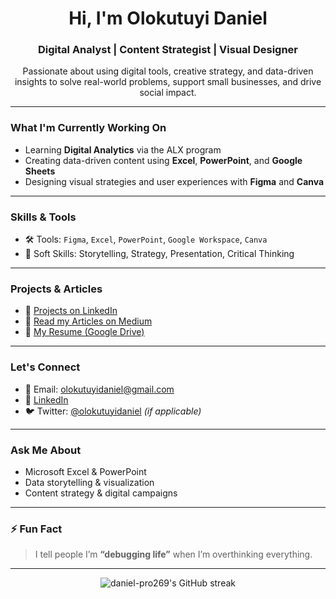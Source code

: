 <!-- GitHub Profile README for daniel-pro269 -->

<h1 align="center">Hi, I'm Olokutuyi Daniel</h1>
<h3 align="center">Digital Analyst | Content Strategist | Visual Designer</h3>

<p align="center">
  Passionate about using digital tools, creative strategy, and data-driven insights to solve real-world problems, support small businesses, and drive social impact.
</p>

---

###  What I'm Currently Working On
- Learning **Digital Analytics** via the ALX program
- Creating data-driven content using **Excel**, **PowerPoint**, and **Google Sheets**
- Designing visual strategies and user experiences with **Figma** and **Canva**

---

###  Skills & Tools

- 🛠 Tools: `Figma`, `Excel`, `PowerPoint`, `Google Workspace`, `Canva`
- 🧩 Soft Skills: Storytelling, Strategy, Presentation, Critical Thinking

---

###  Projects & Articles

- 🔗 [Projects on LinkedIn](https://www.linkedin.com/in/daniel-olokutuyi-337073365/)
- 📝 [Read my Articles on Medium](https://medium.com/@olokutuyidaniel)
- 📄 [My Resume (Google Drive)](https://drive.google.com/file/d/1mEOn1IlBO1hDkVise8hlQLeSsb5Dn7qs/view?usp=drive_link)

---

###  Let's Connect

- 📧 Email: olokutuyidaniel@gmail.com  
- 🔗 [LinkedIn](https://www.linkedin.com/in/daniel-olokutuyi-337073365)  
- 🐦 Twitter: [@olokutuyidaniel](https://twitter.com/olokutuyidaniel) *(if applicable)*

---

###  Ask Me About

- Microsoft Excel & PowerPoint
- Data storytelling & visualization
- Content strategy & digital campaigns

---

### ⚡ Fun Fact

> I tell people I’m **“debugging life”** when I’m overthinking everything.

---

<p align="center">
  <img src="https://github-readme-streak-stats.herokuapp.com/?user=daniel-pro269" alt="daniel-pro269's GitHub streak" />
</p>
